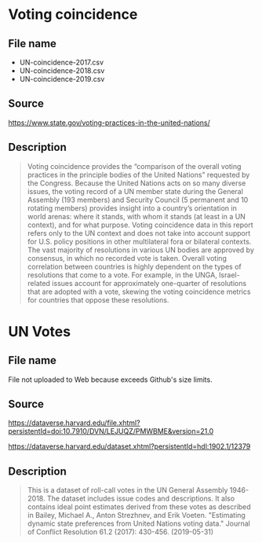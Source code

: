 
# Voting coincidence

## File name

- UN-coincidence-2017.csv
- UN-coincidence-2018.csv
- UN-coincidence-2019.csv

## Source

https://www.state.gov/voting-practices-in-the-united-nations/

## Description

> Voting coincidence provides the “comparison of the overall voting practices in the principle bodies of the United Nations" requested by the Congress. Because the United Nations acts on so many diverse issues, the voting record of a UN member state during the General Assembly (193 members) and Security Council (5 permanent and 10 rotating members) provides insight into a country’s orientation in world arenas: where it stands, with whom it stands (at least in a UN context), and for what purpose. Voting coincidence data in this report refers only to the UN context and does not take into account support for U.S. policy positions in other multilateral fora or bilateral contexts. The vast majority of resolutions in various UN bodies are approved by consensus, in which no recorded vote is taken. Overall voting correlation between countries is highly dependent on the types of resolutions that come to a vote. For example, in the UNGA, Israel-related issues account for approximately one-quarter of resolutions that are adopted with a vote, skewing the voting coincidence metrics for countries that oppose these resolutions.

# UN Votes

## File name

File not uploaded to Web because exceeds Github's size limits.

## Source

https://dataverse.harvard.edu/file.xhtml?persistentId=doi:10.7910/DVN/LEJUQZ/PMWBME&version=21.0

https://dataverse.harvard.edu/dataset.xhtml?persistentId=hdl:1902.1/12379

## Description

> This is a dataset of roll-call votes in the UN General Assembly 1946-2018. The dataset includes issue codes and descriptions. It also contains ideal point estimates derived from these votes as described in Bailey, Michael A., Anton Strezhnev, and Erik Voeten. "Estimating dynamic state preferences from United Nations voting data." Journal of Conflict Resolution 61.2 (2017): 430-456. (2019-05-31) 
